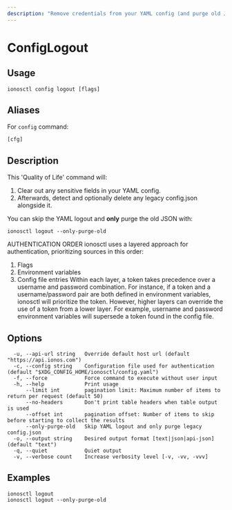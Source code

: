 ```yaml
---
description: "Remove credentials from your YAML config (and purge old JSON)"
---
```


# ConfigLogout

## Usage

```text
ionosctl config logout [flags]
```

## Aliases

For `config` command:

```text
[cfg]
```

## Description

This 'Quality of Life' command will:

  1. Clear out any sensitive fields in your YAML config.
  2. Afterwards, detect and optionally delete any legacy config.json alongside it.

You can skip the YAML logout and **only** purge the old JSON with:

    ionosctl logout --only-purge-old

AUTHENTICATION ORDER
ionosctl uses a layered approach for authentication, prioritizing sources in this order:
  1. Flags
  2. Environment variables
  3. Config file entries
Within each layer, a token takes precedence over a username and password combination. For instance, if a token and a username/password pair are both defined in environment variables, ionosctl will prioritize the token. However, higher layers can override the use of a token from a lower layer. For example, username and password environment variables will supersede a token found in the config file.

## Options

```text
  -u, --api-url string   Override default host url (default "https://api.ionos.com")
  -c, --config string    Configuration file used for authentication (default "$XDG_CONFIG_HOME/ionosctl/config.yaml")
  -f, --force            Force command to execute without user input
  -h, --help             Print usage
      --limit int        pagination limit: Maximum number of items to return per request (default 50)
      --no-headers       Don't print table headers when table output is used
      --offset int       pagination offset: Number of items to skip before starting to collect the results
      --only-purge-old   Skip YAML logout and only purge legacy config.json
  -o, --output string    Desired output format [text|json|api-json] (default "text")
  -q, --quiet            Quiet output
  -v, --verbose count    Increase verbosity level [-v, -vv, -vvv]
```

## Examples

```text
ionosctl logout
ionosctl logout --only-purge-old
```


